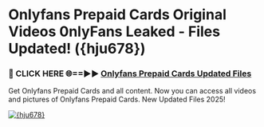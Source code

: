 # Onlyfans Prepaid Cards Original Videos 0nlyFans Leaked - Files Updated! ({hju678})

<h3>🔴 CLICK HERE 🌐==►► <a href="https://tinyurl.com/ms9xzufz" rel="nofollow">Onlyfans Prepaid Cards Updated Files</a></h3>

Get Onlyfans Prepaid Cards and all content. Now you can access all videos and pictures of Onlyfans Prepaid Cards. New Updated Files 2025!

[![{hju678}](https://i.imgur.com/PQ7UWWw.gif)](https://tinyurl.com/ms9xzufz)